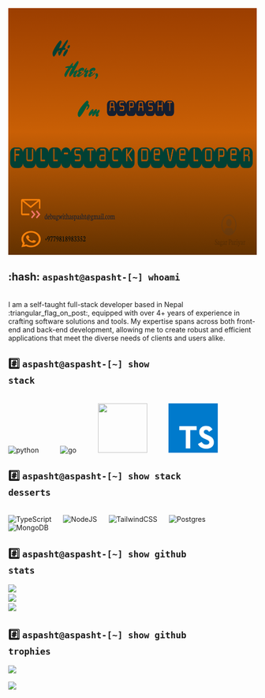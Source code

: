 <div align="center">
 <img src="https://github.com/Aspasht/Aspasht/blob/main/as.png" width="700" height="500">
</div>
<div>
<h2> :hash:	 <code>aspasht@aspasht-[~] whoami</code></h2></br>
I am a self-taught full-stack developer based in Nepal :triangular_flag_on_post:, equipped with over 4+ years of experience in crafting software solutions and tools. My expertise spans across both front-end and back-end development, allowing me to create robust and efficient applications that meet the diverse needs of clients and users alike. 
</div>

## :hash:	 <code>aspasht@aspasht-[~] show stack</code></br>
</br> ![python](https://avatars.githubusercontent.com/u/1525981?s=100&v=4) &nbsp;&nbsp;&nbsp;&nbsp; &nbsp;&nbsp;&nbsp;&nbsp; ![go](https://avatars.githubusercontent.com/u/4314092?s=100&v=4) &nbsp;&nbsp;&nbsp;&nbsp; &nbsp;&nbsp;&nbsp;&nbsp; <img src="https://raw.githubusercontent.com/react-icons/react-icons/master/react-icons.svg" width="100" height="100"> &nbsp;&nbsp;&nbsp;&nbsp; &nbsp;&nbsp;&nbsp;&nbsp; <img src="https://raw.githubusercontent.com/github/explore/80688e429a7d4ef2fca1e82350fe8e3517d3494d/topics/typescript/typescript.png" width="100" height="100"> </br>

## :hash:	 <code>aspasht@aspasht-[~] show stack desserts</code></br>
</br> ![TypeScript](https://img.shields.io/badge/typescript-%23007ACC.svg?style=for-the-badge&logo=typescript&logoColor=white) &nbsp;&nbsp;&nbsp;&nbsp; ![NodeJS](https://img.shields.io/badge/node.js-6DA55F?style=for-the-badge&logo=node.js&logoColor=white) &nbsp;&nbsp;&nbsp;&nbsp; ![TailwindCSS](https://img.shields.io/badge/tailwindcss-%2338B2AC.svg?style=for-the-badge&logo=tailwind-css&logoColor=white) &nbsp;&nbsp;&nbsp;&nbsp; ![Postgres](https://img.shields.io/badge/postgres-%23316192.svg?style=for-the-badge&logo=postgresql&logoColor=white) &nbsp;&nbsp;&nbsp;&nbsp; ![MongoDB](https://img.shields.io/badge/MongoDB-%234ea94b.svg?style=for-the-badge&logo=mongodb&logoColor=white)  


## :hash:	 <code>aspasht@aspasht-[~] show github stats</code></br>
![](https://github-readme-stats.vercel.app/api?username=Aspasht&theme=cobalt&hide_border=true&include_all_commits=true&count_private=true)<br/>
![](https://github-readme-streak-stats.herokuapp.com/?user=Aspasht&theme=dracula&hide_border=true&include_all_commits=true)<br/>
![](https://github-readme-stats.vercel.app/api/top-langs/?username=Aspasht&theme=dracula&hide_border=true&include_all_commits=true&count_private=true)


## :hash:	 <code>aspasht@aspasht-[~] show github trophies</code></br>
![](https://github-profile-trophy.vercel.app/?username=Aspasht&theme=juicyfresh&no-frame=true&no-bg=true&margin-w=4)

[![](https://visitcount.itsvg.in/api?id=Aspasht&icon=2&color=0)](https://visitcount.itsvg.in)

